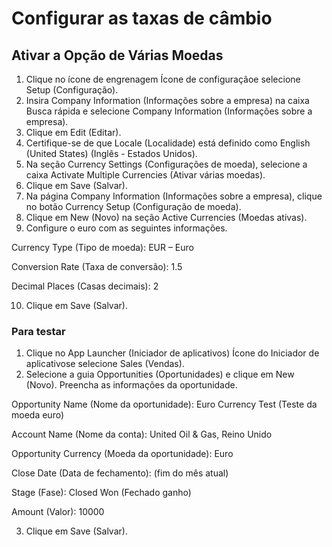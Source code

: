 # Configurar as taxas de câmbio

## Ativar a Opção de Várias Moedas

1. Clique no ícone de engrenagem Ícone de configuraçãoe selecione Setup
(Configuração).
2. Insira Company Information (Informações sobre a empresa) na caixa Busca
rápida e selecione Company Information (Informações sobre a empresa).
3. Clique em Edit (Editar).
4. Certifique-se de que Locale (Localidade) está definido como English (United
States) (Inglês - Estados Unidos).
5. Na seção Currency Settings (Configurações de moeda), selecione a caixa
Activate Multiple Currencies (Ativar várias moedas).
6. Clique em Save (Salvar).
7. Na página Company Information (Informações sobre a empresa), clique no botão
Currency Setup (Configuração de moeda).
8. Clique em New (Novo) na seção Active Currencies (Moedas ativas).
9. Configure o euro com as seguintes informações.

Currency Type (Tipo de moeda):   EUR – Euro

Conversion Rate (Taxa de conversão):    1.5

Decimal Places (Casas decimais):    2

10. Clique em Save (Salvar).

### Para testar
1. Clique no App Launcher (Iniciador de aplicativos) Ícone do Iniciador de
aplicativose selecione Sales (Vendas).
2. Selecione a guia Opportunities (Oportunidades) e clique em New (Novo).
Preencha as informações da oportunidade.

Opportunity Name (Nome da oportunidade):    Euro Currency Test (Teste da moeda
euro)

Account Name (Nome da conta):   United Oil & Gas, Reino Unido

Opportunity Currency (Moeda da oportunidade):   Euro

Close Date (Data de fechamento):    (fim do mês atual)

Stage (Fase):    Closed Won (Fechado ganho)

Amount (Valor):     10000

3. Clique em Save (Salvar).


